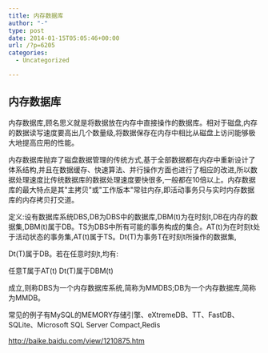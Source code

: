 ```yaml
---
title: 内存数据库
author: "-"
type: post
date: 2014-01-15T05:05:46+00:00
url: /?p=6205
categories:
  - Uncategorized

---
```

## 内存数据库
内存数据库,顾名思义就是将数据放在内存中直接操作的数据库。相对于磁盘,内存的数据读写速度要高出几个数量级,将数据保存在内存中相比从磁盘上访问能够极大地提高应用的性能。

内存数据库抛弃了磁盘数据管理的传统方式,基于全部数据都在内存中重新设计了体系结构,并且在数据缓存、快速算法、并行操作方面也进行了相应的改进,所以数据处理速度比传统数据库的数据处理速度要快很多,一般都在10倍以上。内存数据库的最大特点是其"主拷贝"或"工作版本"常驻内存,即活动事务只与实时内存数据库的内存拷贝打交道。
  
定义:设有数据库系统DBS,DB为DBS中的数据库,DBM(t)为在时刻t,DB在内存的数据集,DBM(t)属于DB。TS为DBS中所有可能的事务构成的集合。AT(t)为在时刻t处于活动状态的事务集,AT(t)属于TS。Dt(T)为事务T在时刻t所操作的数据集,
  
Dt(T)属于DB。若在任意时刻t,均有:
  
任意T属于AT(t) Dt(T)属于DBM(t)
  
成立,则称DBS为一个内存数据库系统,简称为MMDBS;DB为一个内存数据库,简称为MMDB。
  
常见的例子有MySQL的MEMORY存储引擎、eXtremeDB、TT、FastDB、SQLite、Microsoft SQL Server Compact,Redis

http://baike.baidu.com/view/1210875.htm